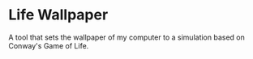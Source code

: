 # Life Wallpaper

A tool that sets the wallpaper of my computer to a simulation based on Conway's Game of Life.